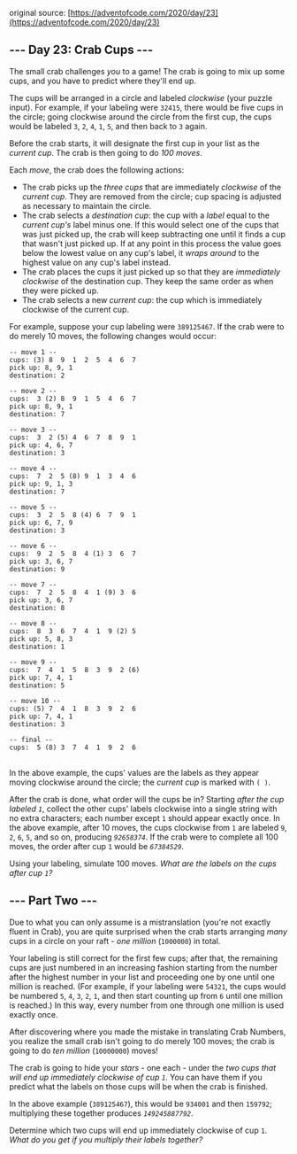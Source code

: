 original source: [https://adventofcode.com/2020/day/23](https://adventofcode.com/2020/day/23)
## --- Day 23: Crab Cups ---
The small crab challenges <em>you</em> to a game! The crab is going to mix up some cups, and you have to predict where they'll end up.

The cups will be arranged in a circle and labeled <em>clockwise</em> (your puzzle input). For example, if your labeling were <code>32415</code>, there would be five cups in the circle; going clockwise around the circle from the first cup, the cups would be labeled <code>3</code>, <code>2</code>, <code>4</code>, <code>1</code>, <code>5</code>, and then back to <code>3</code> again.

Before the crab starts, it will designate the first cup in your list as the <em>current cup</em>. The crab is then going to do <em>100 moves</em>.

Each <em>move</em>, the crab does the following actions:


 - The crab picks up the <em>three cups</em> that are immediately <em>clockwise</em> of the <em>current cup</em>. They are removed from the circle; cup spacing is adjusted as necessary to maintain the circle.
 - The crab selects a <em>destination cup</em>: the cup with a <em>label</em> equal to the <em>current cup's</em> label minus one. If this would select one of the cups that was just picked up, the crab will keep subtracting one until it finds a cup that wasn't just picked up. If at any point in this process the value goes below the lowest value on any cup's label, it <em>wraps around</em> to the highest value on any cup's label instead.
 - The crab places the cups it just picked up so that they are <em>immediately clockwise</em> of the destination cup. They keep the same order as when they were picked up.
 - The crab selects a new <em>current cup</em>: the cup which is immediately clockwise of the current cup.

For example, suppose your cup labeling were <code>389125467</code>. If the crab were to do merely 10 moves, the following changes would occur:

<pre>
<code>-- move 1 --
cups: (3) 8  9  1  2  5  4  6  7 
pick up: 8, 9, 1
destination: 2

-- move 2 --
cups:  3 (2) 8  9  1  5  4  6  7 
pick up: 8, 9, 1
destination: 7

-- move 3 --
cups:  3  2 (5) 4  6  7  8  9  1 
pick up: 4, 6, 7
destination: 3

-- move 4 --
cups:  7  2  5 (8) 9  1  3  4  6 
pick up: 9, 1, 3
destination: 7

-- move 5 --
cups:  3  2  5  8 (4) 6  7  9  1 
pick up: 6, 7, 9
destination: 3

-- move 6 --
cups:  9  2  5  8  4 (1) 3  6  7 
pick up: 3, 6, 7
destination: 9

-- move 7 --
cups:  7  2  5  8  4  1 (9) 3  6 
pick up: 3, 6, 7
destination: 8

-- move 8 --
cups:  8  3  6  7  4  1  9 (2) 5 
pick up: 5, 8, 3
destination: 1

-- move 9 --
cups:  7  4  1  5  8  3  9  2 (6)
pick up: 7, 4, 1
destination: 5

-- move 10 --
cups: (5) 7  4  1  8  3  9  2  6 
pick up: 7, 4, 1
destination: 3

-- final --
cups:  5 (8) 3  7  4  1  9  2  6 
</code>
</pre>

In the above example, the cups' values are the labels as they appear moving clockwise around the circle; the <em>current cup</em> is marked with <code>( )</code>.

After the crab is done, what order will the cups be in? Starting <em>after the cup labeled <code>1</code></em>, collect the other cups' labels clockwise into a single string with no extra characters; each number except <code>1</code> should appear exactly once. In the above example, after 10 moves, the cups clockwise from <code>1</code> are labeled <code>9</code>, <code>2</code>, <code>6</code>, <code>5</code>, and so on, producing <em><code>92658374</code></em>. If the crab were to complete all 100 moves, the order after cup <code>1</code> would be <em><code>67384529</code></em>.

Using your labeling, simulate 100 moves. <em>What are the labels on the cups after cup <code>1</code>?</em>


## --- Part Two ---
Due to what you can only assume is a mistranslation (you're not exactly fluent in Crab), you are quite surprised when the crab starts arranging <em>many</em> cups in a circle on your raft - <em>one million</em> (<code>1000000</code>) in total.

Your labeling is still correct for the first few cups; after that, the remaining cups are just numbered in an increasing fashion starting from the number after the highest number in your list and proceeding one by one until one million is reached. (For example, if your labeling were <code>54321</code>, the cups would be numbered <code>5</code>, <code>4</code>, <code>3</code>, <code>2</code>, <code>1</code>, and then start counting up from <code>6</code> until one million is reached.) In this way, every number from one through one million is used exactly once.

After discovering where you made the mistake in translating Crab Numbers, you realize the small crab isn't going to do merely 100 moves; the crab is going to do <em>ten million</em> (<code>10000000</code>) moves!

The crab is going to hide your <em>stars</em> - one each - under the <em>two cups that will end up immediately clockwise of cup <code>1</code></em>. You can have them if you predict what the labels on those cups will be when the crab is finished.

In the above example (<code>389125467</code>), this would be <code>934001</code> and then <code>159792</code>; multiplying these together produces <em><code>149245887792</code></em>.

Determine which two cups will end up immediately clockwise of cup <code>1</code>. <em>What do you get if you multiply their labels together?</em>


